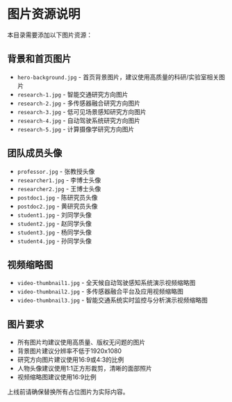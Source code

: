 # 图片资源说明

本目录需要添加以下图片资源：

## 背景和首页图片

- `hero-background.jpg` - 首页背景图片，建议使用高质量的科研/实验室相关图片
- `research-1.jpg` - 智能交通研究方向图片
- `research-2.jpg` - 多传感器融合研究方向图片
- `research-3.jpg` - 低可见场景感知研究方向图片
- `research-4.jpg` - 自动驾驶系统研究方向图片
- `research-5.jpg` - 计算摄像学研究方向图片

## 团队成员头像

- `professor.jpg` - 张教授头像
- `researcher1.jpg` - 李博士头像
- `researcher2.jpg` - 王博士头像
- `postdoc1.jpg` - 陈研究员头像
- `postdoc2.jpg` - 黄研究员头像
- `student1.jpg` - 刘同学头像
- `student2.jpg` - 赵同学头像
- `student3.jpg` - 杨同学头像
- `student4.jpg` - 孙同学头像

## 视频缩略图

- `video-thumbnail1.jpg` - 全天候自动驾驶感知系统演示视频缩略图
- `video-thumbnail2.jpg` - 多传感器融合平台及应用视频缩略图
- `video-thumbnail3.jpg` - 智能交通系统实时监控与分析演示视频缩略图

## 图片要求

- 所有图片均建议使用高质量、版权无问题的图片
- 背景图片建议分辨率不低于1920x1080
- 研究方向图片建议使用16:9或4:3的比例
- 人物头像建议使用1:1正方形裁剪，清晰的面部照片
- 视频缩略图建议使用16:9比例

上线前请确保替换所有占位图片为实际内容。 